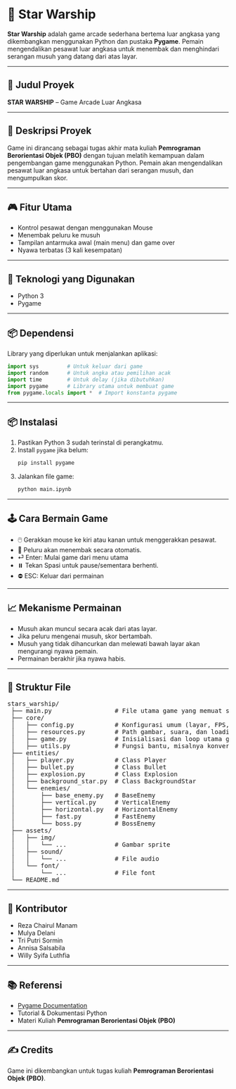 # 🚀 Star Warship

**Star Warship** adalah game arcade sederhana bertema luar angkasa yang dikembangkan menggunakan Python dan pustaka **Pygame**. Pemain mengendalikan pesawat luar angkasa untuk menembak dan menghindari serangan musuh yang datang dari atas layar.

---

## 📌 Judul Proyek
**STAR WARSHIP** – Game Arcade Luar Angkasa

---

## 📃 Deskripsi Proyek
Game ini dirancang sebagai tugas akhir mata kuliah **Pemrograman Berorientasi Objek (PBO)** dengan tujuan melatih kemampuan dalam pengembangan game menggunakan Python. Pemain akan mengendalikan pesawat luar angkasa untuk bertahan dari serangan musuh, dan mengumpulkan skor.

---

## 🎮 Fitur Utama
- Kontrol pesawat dengan menggunakan Mouse
- Menembak peluru ke musuh
- Tampilan antarmuka awal (main menu) dan game over
- Nyawa terbatas (3 kali kesempatan)

---

## 🧰 Teknologi yang Digunakan
- Python 3
- Pygame

---

## 📦 Dependensi
Library yang diperlukan untuk menjalankan aplikasi:
```python
import sys         # Untuk keluar dari game
import random      # Untuk angka atau pemilihan acak
import time        # Untuk delay (jika dibutuhkan)
import pygame      # Library utama untuk membuat game
from pygame.locals import *  # Import konstanta pygame
```

---

## 📦 Instalasi
1. Pastikan Python 3 sudah terinstal di perangkatmu.
2. Install `pygame` jika belum:
   ```bash
   pip install pygame
   ```
3. Jalankan file game:
   ```bash
   python main.ipynb
   ```

---

## 🕹️ Cara Bermain Game
- 🖱️ Gerakkan mouse ke kiri atau kanan untuk menggerakkan pesawat.
- 🔫 Peluru akan menembak secara otomatis.
- ⏎  Enter: Mulai game dari menu utama
- ⏸️ Tekan Spasi untuk pause/sementara berhenti.
- ⛔ ESC: Keluar dari permainan

---

## 📈 Mekanisme Permainan
- Musuh akan muncul secara acak dari atas layar.
- Jika peluru mengenai musuh, skor bertambah.
- Musuh yang tidak dihancurkan dan melewati bawah layar akan mengurangi nyawa pemain.
- Permainan berakhir jika nyawa habis.

---

## 📂 Struktur File
<pre>
stars_warship/
 ├── main.py                 # File utama game yang memuat semua logika permainan
 ├── core/
 │   ├── config.py           # Konfigurasi umum (layar, FPS, dll)
 │   ├── resources.py        # Path gambar, suara, dan loading-nya
 │   ├── game.py             # Inisialisasi dan loop utama game (kalau kamu pisahkan main loop)
 │   ├── utils.py            # Fungsi bantu, misalnya konversi, atau tools lain
 ├── entities/
 │   ├── player.py           # Class Player
 │   ├── bullet.py           # Class Bullet
 │   ├── explosion.py        # Class Explosion
 │   ├── background_star.py  # Class BackgroundStar
 │   └── enemies/
 │       ├── base_enemy.py   # BaseEnemy
 │       ├── vertical.py     # VerticalEnemy
 │       ├── horizontal.py   # HorizontalEnemy
 │       ├── fast.py         # FastEnemy
 │       └── boss.py         # BossEnemy
 ├── assets/
 │   ├── img/
 │   │   └── ...             # Gambar sprite
 │   ├── sound/
 │   │   └── ...             # File audio
 │   └── font/
 │       └── ...             # File font
 └── README.md
</pre>

---

## 👥 Kontributor
- Reza Chairul Manam
- Mulya Delani
- Tri Putri Sormin
- Annisa Salsabila
- Willy Syifa Luthfia

---

## 📚 Referensi
- [Pygame Documentation](https://www.pygame.org/docs/)
- Tutorial & Dokumentasi Python
- Materi Kuliah **Pemrograman Berorientasi Objek (PBO)**

---

## ✍️ Credits
Game ini dikembangkan untuk tugas kuliah **Pemrograman Berorientasi Objek (PBO)**.
